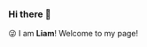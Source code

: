 ### Hi there 👋

😜 I am __Liam__! Welcome to my page!     
<!--🎓 I am a student studying __Control Science & Control Engineer__        
🚀 Control theory is what I consider as __the key to manipulate the world!__     
🤖 I am crazy about __robotic technology__, including perception, decision, planning, control and so on    
🥳 In my spare time, I love __reading__, __playing badminton__, __swimming__ and __enjoying nature with my friends__ -->     


<!--
**Soil-L/Soil-L** is a ✨ _special_ ✨ repository because its `README.md` (this file) appears on your GitHub profile.

Here are some ideas to get you started:

- 🔭 I’m currently working on ...
- 🌱 I’m currently learning ...
- 👯 I’m looking to collaborate on ...
- 🤔 I’m looking for help with ...
- 💬 Ask me about ...
- 📫 How to reach me: ...
- 😄 Pronouns: ...
- ⚡ Fun fact: ...
-->
